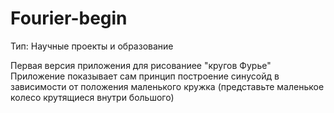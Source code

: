 # Fourier-begin
Тип: Научные проекты и образование 

Первая версия приложения для рисованиее "кругов Фурье"
Приложение показывает сам принцип построение синусойд в зависимости от положения маленького кружка (представьте маленькое колесо крутящиеся внутри большого)
